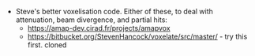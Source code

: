 * Steve's better voxelisation code. Either of these, to deal with attenuation, beam divergence, and partial hits:
	* https://amap-dev.cirad.fr/projects/amapvox
	* https://bitbucket.org/StevenHancock/voxelate/src/master/ - try this first. cloned

